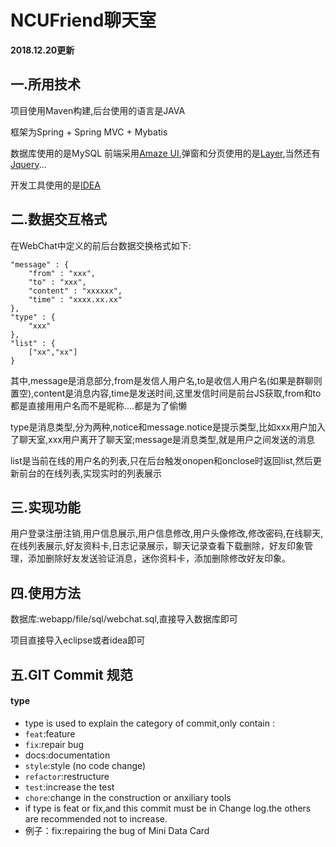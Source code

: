 # NCUFriend聊天室
**2018.12.20更新**


## 一.所用技术
项目使用Maven构建,后台使用的语言是JAVA

框架为Spring + Spring MVC + Mybatis

数据库使用的是MySQL
前端采用[Amaze UI](http://amazeui.org/),弹窗和分页使用的是[Layer](www.layui.com),当然还有[Jquery](http://jquery.com/)...

开发工具使用的是[IDEA](http://www.jetbrains.com/idea/)

## 二.数据交互格式
在WebChat中定义的前后台数据交换格式如下:
```
"message" : {
	"from" : "xxx",
	"to" : "xxx",
	"content" : "xxxxxx",
	"time" : "xxxx.xx.xx"
},
"type" : {
	"xxx"
},
"list" : {
	["xx","xx"]
}
```
其中,message是消息部分,from是发信人用户名,to是收信人用户名(如果是群聊则置空),content是消息内容,time是发送时间,这里发信时间是前台JS获取,from和to都是直接用用户名而不是昵称....都是为了偷懒

type是消息类型,分为两种,notice和message.notice是提示类型,比如xxx用户加入了聊天室,xxx用户离开了聊天室;message是消息类型,就是用户之间发送的消息

list是当前在线的用户名的列表,只在后台触发onopen和onclose时返回list,然后更新前台的在线列表,实现实时的列表展示

## 三.实现功能
用户登录注册注销,用户信息展示,用户信息修改,用户头像修改,修改密码,在线聊天,在线列表展示,好友资料卡,日志记录展示，聊天记录查看下载删除，好友印象管理，添加删除好友发送验证消息，迷你资料卡，添加删除修改好友印象。

## 四.使用方法
数据库:webapp/file/sql/webchat.sql,直接导入数据库即可



项目直接导入eclipse或者idea即可


## 五.GIT Commit 规范
#### type
* type is used to explain the category of commit,only contain :
 * `feat`:feature
 * `fix`:repair bug
 * docs:documentation
 * `style`:style (no code change)
 * `refactor`:restructure
 * `test`:increase the test
 * `chore`:change in the construction or anxiliary tools
* if type is feat or fix,and this commit must be in Change log.the others are recommended not to increase.
* 例子：fix:repairing the bug of Mini Data Card

